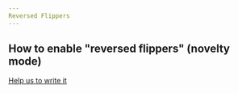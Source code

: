 ```yaml
---
Reversed Flippers
---
```


## How to enable "reversed flippers" (novelty mode)

[Help us to write it](../../about/help.md)
